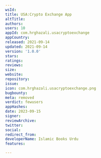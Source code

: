 ```yaml
---
wsId: 
title: USA:Crypto Exchange App
altTitle: 
authors: 
users: 10
appId: com.hrghazali.usacryptoexchange
appCountry: 
released: 2021-09-14
updated: 2021-09-14
version: '1.0.0'
stars: 
ratings: 
reviews: 
size: 
website: 
repository: 
issue: 
icon: com.hrghazali.usacryptoexchange.png
bugbounty: 
meta: removed
verdict: fewusers
appHashes: 
date: 2023-09-15
signer: 
reviewArchive: 
twitter: 
social: 
redirect_from: 
developerName: Islamic Books Urdu
features: 

---
```


